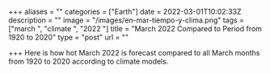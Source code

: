 +++
aliases = ""
categories = ["Earth"]
date = 2022-03-01T10:02:33Z
description = ""
image = "/images/en-mar-tiempo-y-clima.png"
tags = ["march ", "climate ", "2022 "]
title = "March 2022 Compared to Period from 1920 to 2020"
type = "post"
url = ""

+++
Here is how hot March 2022 is forecast compared to all March months from 1920 to 2020 according to climate models.
